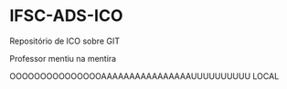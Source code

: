 # IFSC-ADS-ICO
Repositório de ICO sobre GIT

Professor mentiu na mentira

OOOOOOOOOOOOOOOAAAAAAAAAAAAAAAAUUUUUUUUUU LOCAL
